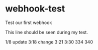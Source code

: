 # webhook-test
Test our first webhook

This line should be seen during my test.

1/8 update
3:18 change
3:21
3:30
334
340
